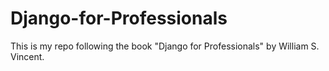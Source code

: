 # Django-for-Professionals
This is my repo following the book "Django for Professionals" by William S. Vincent.
